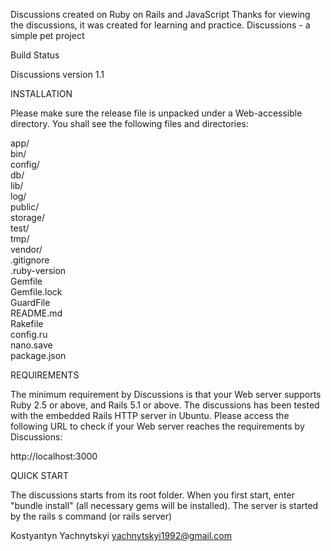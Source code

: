 Discussions created on Ruby on Rails and JavaScript
Thanks for viewing the discussions, it was created for learning and practice. Discussions - a simple pet project

Build Status

Discussions version 1.1

INSTALLATION

Please make sure the release file is unpacked under a Web-accessible directory. You shall see the following files and directories:

app/  
bin/  
config/  
db/  
lib/  
log/  
public/  
storage/  
test/  
tmp/  
vendor/  
.gitignore  
.ruby-version  
Gemfile  
Gemfile.lock  
GuardFile  
README.md  
Rakefile  
config.ru  
nano.save  
package.json

REQUIREMENTS

The minimum requirement by Discussions is that your Web server supports Ruby 2.5 or above, and Rails 5.1 or above. The discussions has been tested with the embedded Rails HTTP server in Ubuntu. Please access the following URL to check if your Web server reaches the requirements by Discussions:

http://localhost:3000

QUICK START

The discussions starts from its root folder. When you first start, enter "bundle install" (all necessary gems will be installed). The server is started by the rails s command (or rails server)

Kostyantyn Yachnytskyi yachnytskyi1992@gmail.com

